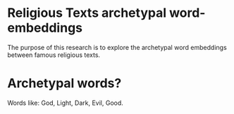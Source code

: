 # Religious Texts archetypal word-embeddings
The purpose of this research is to explore the archetypal word embeddings between famous religious texts.

# Archetypal words?
Words like: God, Light, Dark, Evil, Good.
